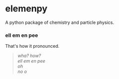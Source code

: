 # elemenpy
A python package of chemistry and particle physics.

### ell em en pee
That's how it pronounced.

> _wha? how?_<br>
> _ell em en pee_<br>
> _oh_<br>
> _no o_<br>
